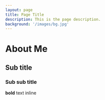 ```yaml
---
layout: page
title: Page Title
description: This is the page description.
background: '/images/bg.jpg'
---
```


# About Me

## Sub title

### Sub sub title

**bold** text inline
